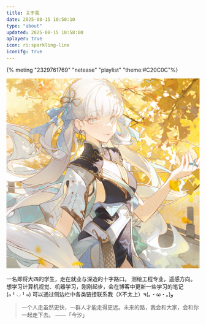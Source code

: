 ```yaml
---
title: 关于我
date: 2025-08-15 10:50:10
type: "about"
updated: 2025-08-15 10:58:00
aplayer: true
icon: ri:sparkling-line
iconifg: true
---
```


{% meting "2329761769" "netease" "playlist" "theme:#C20C0C"%}

<div class="text-center">
    <div class="site-author-avator">
        <img src="/images/jinshi.jpg" alt="portrait" title="ID : 南城">
    <div>
<div>

一名即将大四的学生，走在就业与深造的十字路口。
测绘工程专业，遥感方向。
想学习计算机视觉、机器学习，刚刚起步，会在博客中更新一些学习的笔记 (๑╹◡╹๑)
可以通过侧边栏中各类链接联系我（X不太上）٩(｡・ω・｡)و

> 一个人走虽然更快，一群人才能走得更远。未来的路，我会和大家，会和你一起走下去。
> ——「今汐」